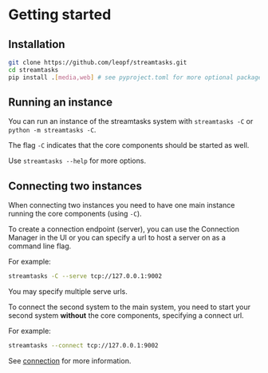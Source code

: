 # Getting started

## Installation
```bash
git clone https://github.com/leopf/streamtasks.git
cd streamtasks
pip install .[media,web] # see pyproject.toml for more optional packages
```

## Running an instance
You can run an instance of the streamtasks system with `streamtasks -C` or `python -m streamtasks -C`.

The flag `-C` indicates that the core components should be started as well.

Use `streamtasks --help` for more options.

## Connecting two instances
When connecting two instances you need to have one main instance running the core components (using `-C`).

To create a connection endpoint (server), you can use the Connection Manager in the UI or you can specify a url to host a server on as a command line flag.

For example:
```bash
streamtasks -C --serve tcp://127.0.0.1:9002
```

You may specify multiple serve urls.

To connect the second system to the main system, you need to start your second system **without** the core components, specifying a connect url.

For example:
```bash
streamtasks --connect tcp://127.0.0.1:9002
```

See [connection](connection.md) for more information.